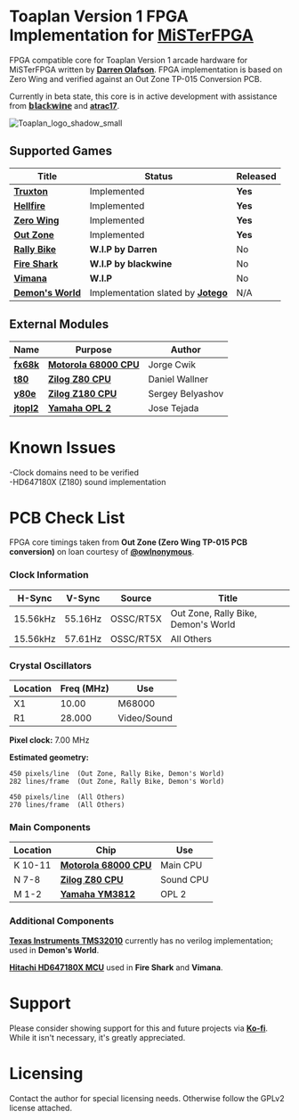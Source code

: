 
# Toaplan Version 1 FPGA Implementation for [MiSTerFPGA](https://github.com/MiSTer-devel/Main_MiSTer/wiki)

FPGA compatible core for Toaplan Version 1 arcade hardware for MiSTerFPGA written by [**Darren Olafson**](https://twitter.com/Darren__O). FPGA implementation is based on Zero Wing and verified against an Out Zone TP-015 Conversion PCB.

Currently in beta state, this core is in active development with assistance from [**𝕓𝕝𝕒𝕔𝕜𝕨𝕚𝕟𝕖**](https://github.com/blackwine) and [**atrac17**](https://github.com/atrac17).

![Toaplan_logo_shadow_small](https://user-images.githubusercontent.com/32810066/151543842-5f7380a4-9b29-472d-bc03-8cc04a579cf2.png)

## Supported Games

| Title | Status | Released |
|------|---------|----------|
[**Truxton**](https://en.wikipedia.org/wiki/Truxton_%28video_game%29) | Implemented | **Yes** |
[**Hellfire**](https://en.wikipedia.org/wiki/Hellfire_%28video_game%29) | Implemented | **Yes** |
[**Zero Wing**](https://en.wikipedia.org/wiki/Zero_Wing) | Implemented | **Yes** |
[**Out Zone**](https://en.wikipedia.org/wiki/Out_Zone) | Implemented | **Yes** |
[**Rally Bike**](https://en.wikipedia.org/wiki/Rally_Bike) | **W.I.P by Darren**  | No |
[**Fire Shark**](https://en.wikipedia.org/wiki/Fire_Shark) | **W.I.P by blackwine** | No |
[**Vimana**](https://en.wikipedia.org/wiki/Vimana_%28video_game%29) | **W.I.P** | No |
[**Demon's World**](https://en.wikipedia.org/wiki/Demon%27s_World) | Implementation slated by [**Jotego**](https://github.com/jotego) | N/A |

## External Modules

|Name| Purpose | Author |
|----|---------|--------|
| [**fx68k**](https://github.com/ijor/fx68k) | [**Motorola 68000 CPU**](https://en.wikipedia.org/wiki/Motorola_68000) | Jorge Cwik |
| [**t80**](https://opencores.org/projects/t80) | [**Zilog Z80 CPU**](https://en.wikipedia.org/wiki/Zilog_Z80) | Daniel Wallner |
| [**y80e**](https://opencores.org/projects/y80e) | [**Zilog Z180 CPU**](https://en.wikipedia.org/wiki/Zilog_Z180) | Sergey Belyashov |
| [**jtopl2**](https://github.com/jotego/jtopl) | [**Yamaha OPL 2**](https://en.wikipedia.org/wiki/Yamaha_OPL#OPL2) | Jose Tejada |

# Known Issues

-Clock domains need to be verified  
-HD647180X (Z180) sound implementation  

# PCB Check List

FPGA core timings taken from **Out Zone (Zero Wing TP-015 PCB conversion)** on loan courtesy of [**@owlnonymous**](https://twitter.com/owlnonymous).

### Clock Information

H-Sync   | V-Sync   | Source    | Title 
---------|----------|-----------|-------
15.56kHz | 55.16Hz  | OSSC/RT5X | Out Zone, Rally Bike, Demon's World
15.56kHz | 57.61Hz  | OSSC/RT5X | All Others

### Crystal Oscillators

Location | Freq (MHz) | Use
---------|------------|-------
X1       | 10.00      | M68000
R1       | 28.000     | Video/Sound

**Pixel clock:** 7.00 MHz

**Estimated geometry:**

    450 pixels/line  (Out Zone, Rally Bike, Demon's World)
    282 lines/frame  (Out Zone, Rally Bike, Demon's World)
  
    450 pixels/line  (All Others)
    270 lines/frame  (All Others)

### Main Components

Location | Chip | Use |
---------|------|-----|
K 10-11 | [**Motorola 68000 CPU**](https://en.wikipedia.org/wiki/Motorola_68000) | Main CPU |
N 7-8 |  [**Zilog Z80 CPU**](https://en.wikipedia.org/wiki/Zilog_Z80) | Sound CPU |
M 1-2 | [**Yamaha YM3812**](https://en.wikipedia.org/wiki/Yamaha_OPL#OPL2) | OPL 2 |

### Additional Components

[**Texas Instruments TMS32010**](https://en.wikipedia.org/wiki/Texas_Instruments_TMS320) currently has no verilog implementation; used in **Demon's World**.

[**Hitachi HD647180X MCU**](https://en.wikipedia.org/wiki/Zilog_Z180) used in **Fire Shark** and **Vimana**.

# Support

Please consider showing support for this and future projects via [**Ko-fi**](https://ko-fi.com/darreno). While it isn't necessary, it's greatly appreciated.

# Licensing

Contact the author for special licensing needs. Otherwise follow the GPLv2 license attached.
